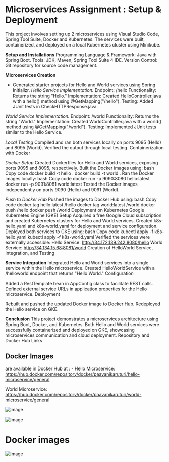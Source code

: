 # Microservices Assignment : Setup & Deployment
This project involves setting up 2 microservices using Visual Studio Code, Spring Tool Suite, Docker and Kubernetes. The services were built, containerized, and deployed on a local Kubernetes cluster using Minikube.

**Setup and Installations**
Programming Language & Framework: Java with Spring Boot.
Tools: JDK, Maven, Spring Tool Suite 4 IDE.
Version Control: Git repository for source code management.

**Microservices Creation**
- Generated starter projects for Hello and World services using Spring Initializr.
_Hello Service Implementation:_
Endpoint: /hello
Functionality: Returns the string "Hello."
Implementation: Created HelloController.java with a hello() method using @GetMapping("/hello").
Testing: Added JUnit tests in CheckHTTPResponse.java.

_World Service Implementation:_
Endpoint: /world
Functionality: Returns the string "World."
Implementation: Created WorldController.java with a world() method using @GetMapping("/world").
Testing: Implemented JUnit tests similar to the Hello Service.

_Local Testing_
Compiled and ran both services locally on ports 9095 (Hello) and 8095 (World).
Verified the output through local testing.
Containerization with Docker

_Docker Setup_
Created Dockerfiles for Hello and World services, exposing ports 9095 and 8095, respectively.
Built the Docker images using:
bash
Copy code
docker build -t hello .
docker build -t world .
Ran the Docker images locally:
bash
Copy code
docker run -p 9090:8080 hello:latest
docker run -p 9091:8081 world:latest
Tested the Docker images independently on ports 9090 (Hello) and 9091 (World).

_Push to Docker Hub_
Pushed the images to Docker Hub using:
bash
Copy code
docker tag hello:latest <dockerhub-username>/hello
docker tag world:latest <dockerhub-username>/world
docker push <dockerhub-username>/hello
docker push <dockerhub-username>/world
Deployment on Kubernetes
Google Kubernetes Engine (GKE) Setup
Acquired a free Google Cloud subscription and created Kubernetes clusters for Hello and World services.
Created k8s-hello.yaml and k8s-world.yaml for deployment and service configuration.
Deployed both services to GKE using:
bash
Copy code
kubectl apply -f k8s-hello.yaml
kubectl apply -f k8s-world.yaml
Verified the services were externally accessible:
Hello Service: http://34.172.139.242:8080/hello
World Service: http://34.134.15.68:8081/world
Creation of HelloWorld Service, Integration, and Testing

**Service Integration**
Integrated Hello and World services into a single service within the Hello microservice.
Created HelloWorldService with a /helloworld endpoint that returns "Hello World."
Configuration

Added a RestTemplate bean in AppConfig class to facilitate REST calls.
Defined external service URLs in application.properties for the Hello microservice.
Deployment

Rebuilt and pushed the updated Docker image to Docker Hub.
Redeployed the Hello service on GKE.

**Conclusion**
This project demonstrates a microservices architecture using Spring Boot, Docker, and Kubernetes.
Both Hello and World services were successfully containerized and deployed on GKE, showcasing microservices communication and cloud deployment.
Repository and Docker Hub Links

## Docker Images
are available in Docker Hub at : -
Hello Microservice: https://hub.docker.com/repository/docker/paavanikaruturi/hello-microservice/general

World Microservice: https://hub.docker.com/repository/docker/paavanikaruturi/world-microservice/general

![image](https://github.com/user-attachments/assets/ec7b8734-1245-4534-9c1d-49b01cc5fc20)

![image](https://github.com/user-attachments/assets/6e60564f-e7a9-48cb-91c0-b9bb39eb84ed)


# Docker images
![image](https://github.com/user-attachments/assets/189cf172-680e-466c-90ff-9a804f167d8b)
